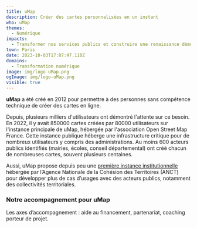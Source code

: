 ```yaml
---
title: uMap
description: Créer des cartes personnalisées en un instant
who: uMap
themes:
  - Numérique
impacts:
  - Transformer nos services publics et construire une renaissance démocratique
town: Paris
date: 2023-10-03T17:07:47.110Z
domains:
  - Transformation numérique
image: img/logo-uMap.png
ogImage: img/logo-uMap.png
visible: true
---
```

**uMap** a été créé en 2012 pour permettre à des personnes sans compétence technique de créer des cartes en ligne. 

Depuis, plusieurs milliers d'utilisateurs ont démontré l'attente sur ce besoin. En 2022, il y avait 850000 cartes créées par 80000 utilisateurs sur l'instance principale de uMap, hébergée par l'association Open Street Map France. Cette instance publique héberge une infrastructure critique pour de nombreux utilisateurs y compris des administrations. Au moins 600 acteurs publics identifiés (mairies, écoles, conseil départemental) ont créé chacun de nombreuses cartes, souvent plusieurs centaines.  

Aussi, uMap propose depuis peu une <a href="https://umap.incubateur.anct.gouv.fr/en/" target="_blank">première instance institutionnelle</a> hébergée par l’Agence Nationale de la Cohésion des Territoires (ANCT) pour développer plus de cas d’usages avec des acteurs publics, notamment des collectivités territoriales. 

### Notre accompagnement pour uMap
Les axes d’accompagnement : aide au financement, partenariat, coaching porteur de projet.